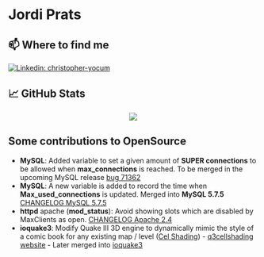 # Jordi Prats

## 📫 Where to find me

[![Linkedin: christopher-yocum](https://img.shields.io/badge/-JordiPrats-blue?style=flat&logo=Linkedin&logoColor=white&link=https://www.linkedin.com/in/jordipratscatala/)](https://www.linkedin.com/in/jordipratscatala/)


## 📈 GitHub Stats

<p align="center"> <img src="https://github-readme-stats.vercel.app/api?username=jordiprats&count_private=true&show_icons=true&theme=nightowl" />

## Some contributions to OpenSource

* **MySQL**: Added variable to set a given amount of **SUPER connections** to be allowed when **max_connections** is reached. To be merged in the upcoming MySQL release [bug 71362](https://bugs.mysql.com/bug.php?id=71362)
* **MySQL**: A new variable is added to record the time when **Max_used_connections** is updated. Merged into **MySQL 5.7.5** [CHANGELOG MySQL 5.7.5](https://dev.mysql.com/doc/relnotes/mysql/5.7/en/news-5-7-5.html)
* **httpd** apache (**mod_status**): Avoid showing slots which are disabled by MaxClients as open. [CHANGELOG Apache 2.4](http://www.apache.org/dist/httpd/CHANGES_2.4)
* **ioquake3**: Modify Quake III 3D engine to dynamically mimic the style of a comic book for any existing map / level ([Cel Shading](https://en.wikipedia.org/wiki/Cel_shading)) - 
[q3cellshading website](http://q3cellshading.sourceforge.net) - Later merged into [ioquake3](http://ioquake3.org)
